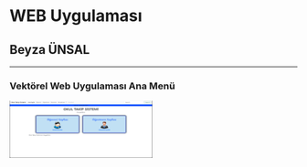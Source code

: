 # WEB Uygulaması
## Beyza ÜNSAL
<hr /><h3>Vektörel Web Uygulaması Ana Menü</h3>
<img src="Resimler/1.png" width="250" height="100" alt="Örnek Resim"/>
